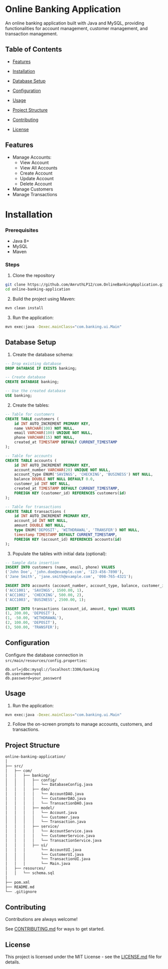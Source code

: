 
# Online Banking Application

An online banking application built with Java and MySQL, providing functionalities for account management, customer management, and transaction management.

## Table of Contents

- [Features](#Features)

- [Installation](#Installation) 

- [Database Setup](#database-setup)

- [Configuration](#Configuration)

- [Usage](#Usage)

- [Project Structure](#project-structure)

- [Contributing](CONTRIBUTING.md)

- [License](LICENSE.md)

## Features

* Manage Accounts:
    * View Account
    * View All Accounts
    * Create Account
    * Update Account
    * Delete Account
* Manage Customers
* Manage Transactions



# Installation

### Prerequisites

- Java 8+
- MySQL
- Maven

### Steps

1. Clone the repository 

```bash
git clone https://github.com/AmruthLP12/com.OnlineBankingApplication.git
cd online-banking-application
```
2. Build the project using Maven:

```bash
mvn clean install
```

3. Run the application:

```bash
mvn exec:java -Dexec.mainClass="com.banking.ui.Main"
```

 ## Database Setup

1. Create the database schema:

```sql
-- Drop existing database
DROP DATABASE IF EXISTS banking;

-- Create database
CREATE DATABASE banking;

-- Use the created database
USE banking;
```
2. Create the tables:

```sql
-- Table for customers
CREATE TABLE customers (
    id INT AUTO_INCREMENT PRIMARY KEY,
    name VARCHAR(100) NOT NULL,
    email VARCHAR(100) UNIQUE NOT NULL,
    phone VARCHAR(15) NOT NULL,
    created_at TIMESTAMP DEFAULT CURRENT_TIMESTAMP
);

-- Table for accounts
CREATE TABLE accounts (
    id INT AUTO_INCREMENT PRIMARY KEY,
    account_number VARCHAR(20) UNIQUE NOT NULL,
    account_type ENUM('SAVINGS', 'CHECKING', 'BUSINESS') NOT NULL,
    balance DOUBLE NOT NULL DEFAULT 0.0,
    customer_id INT NOT NULL,
    created_at TIMESTAMP DEFAULT CURRENT_TIMESTAMP,
    FOREIGN KEY (customer_id) REFERENCES customers(id)
);

-- Table for transactions
CREATE TABLE transactions (
    id INT AUTO_INCREMENT PRIMARY KEY,
    account_id INT NOT NULL,
    amount DOUBLE NOT NULL,
    type ENUM('DEPOSIT', 'WITHDRAWAL', 'TRANSFER') NOT NULL,
    timestamp TIMESTAMP DEFAULT CURRENT_TIMESTAMP,
    FOREIGN KEY (account_id) REFERENCES accounts(id)
);


```

3. Populate the tables with initial data (optional):

```sql
-- Sample data insertion
INSERT INTO customers (name, email, phone) VALUES
('John Doe', 'john.doe@example.com', '123-456-7890'),
('Jane Smith', 'jane.smith@example.com', '098-765-4321');

INSERT INTO accounts (account_number, account_type, balance, customer_id) VALUES
('ACC1001', 'SAVINGS', 1500.00, 1),
('ACC1002', 'CHECKING', 500.00, 2),
('ACC1003', 'BUSINESS', 2500.00, 1);

INSERT INTO transactions (account_id, amount, type) VALUES
(1, 200.00, 'DEPOSIT'),
(1, -50.00, 'WITHDRAWAL'),
(2, 100.00, 'DEPOSIT'),
(3, 500.00, 'TRANSFER');

```



## Configuration

Configure the database connection in` src/main/resources/config.properties`:

```properties
db.url=jdbc:mysql://localhost:3306/banking
db.username=root
db.password=your_password

```
## Usage

1. Run the application:

```bash
mvn exec:java -Dexec.mainClass="com.banking.ui.Main"

```

2. Follow the on-screen prompts to manage accounts, customers, and transactions.

## Project Structure

```bash
online-banking-application/
│
├── src/
│   ├── com/
│   │   ├── banking/
│   │   │   ├── config/
│   │   │   │   └── DatabaseConfig.java
│   │   │   ├── dao/
│   │   │   │   └── AccountDAO.java
│   │   │   │   └── CustomerDAO.java
│   │   │   │   └── TransactionDAO.java
│   │   │   ├── model/
│   │   │   │   └── Account.java
│   │   │   │   └── Customer.java
│   │   │   │   └── Transaction.java
│   │   │   ├── service/
│   │   │   │   └── AccountService.java
│   │   │   │   └── CustomerService.java
│   │   │   │   └── TransactionService.java
│   │   │   ├── ui/
│   │   │       └── AccountUI.java
│   │   │       └── CustomerUI.java
│   │   │       └── TransactionUI.java
│   │   │       └── Main.java
│   ├── resources/
│   │   └── schema.sql
│
├── pom.xml
├── README.md
└── .gitignore


```



## Contributing

Contributions are always welcome!

See [CONTRIBUTING.md](CONTRIBUTING.md) for ways to get started.





## License

This project is licensed under the MIT License - see the [LICENSE.md](LICENSE.md) file for details.

